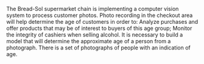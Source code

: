 The Bread-Sol supermarket chain is implementing a computer vision system to process customer photos. 
Photo recording in the checkout area will help determine the age of customers in order to: Analyze purchases and offer products that may be of interest to buyers of this age group; Monitor the integrity of cashiers when selling alcohol. 
It is necessary to build a model that will determine the approximate age of a person from a photograph. There is a set of photographs of people with an indication of age.
